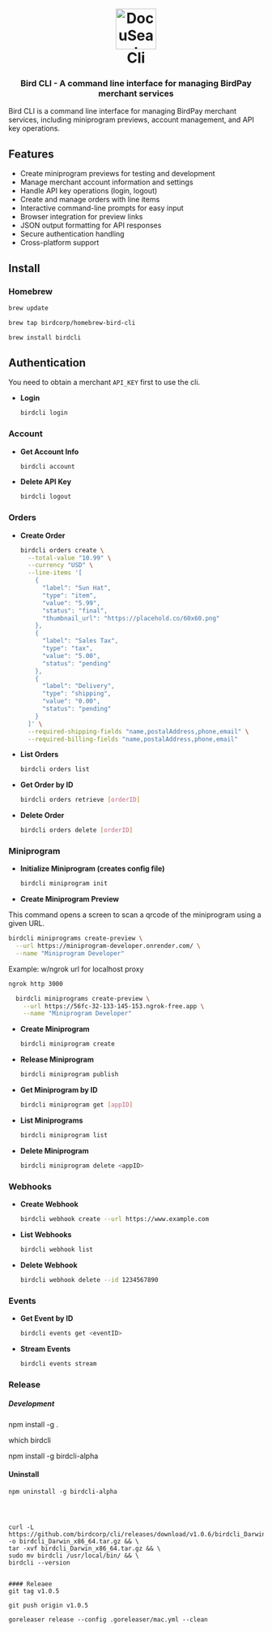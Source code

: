 

<h1 align="center" style="border-bottom: none">
  <div>
    <a href="https://www.docuseal.com">
      <img  alt="DocuSeal" src="https://github.com/docusealco/docuseal/assets/5418788/c12cd051-81cd-4402-bc3a-92f2cfdc1b06" width="80" />
      <br>
    </a>
    Cli
  </div>
</h1>
<h3 align="center">
  Bird CLI - A command line interface for managing BirdPay merchant services
</h3>

Bird CLI is a command line interface for managing BirdPay merchant services, including miniprogram previews, account management, and API key operations.


## Features
- Create miniprogram previews for testing and development
- Manage merchant account information and settings
- Handle API key operations (login, logout)
- Create and manage orders with line items
- Interactive command-line prompts for easy input
- Browser integration for preview links
- JSON output formatting for API responses
- Secure authentication handling
- Cross-platform support


## Install

### Homebrew
```sh
brew update

brew tap birdcorp/homebrew-bird-cli

brew install birdcli
```


## Authentication

You need to obtain a merchant `API_KEY` first to use the cli.

- **Login**
  ```bash
  birdcli login
  ```

### Account

- **Get Account Info**
  ```bash
  birdcli account
  ```

- **Delete API Key**
  ```bash
  birdcli logout
  ```

### Orders

- **Create Order**
  ```bash
  birdcli orders create \
    --total-value "10.99" \
    --currency "USD" \
    --line-items '[
      {
        "label": "Sun Hat",
        "type": "item",
        "value": "5.99",
        "status": "final",
        "thumbnail_url": "https://placehold.co/60x60.png"
      },
      {
        "label": "Sales Tax",
        "type": "tax",
        "value": "5.00",
        "status": "pending"
      },
      {
        "label": "Delivery",
        "type": "shipping",
        "value": "0.00",
        "status": "pending"
      }
    ]' \
    --required-shipping-fields "name,postalAddress,phone,email" \
    --required-billing-fields "name,postalAddress,phone,email"
  ```

- **List Orders**
  ```bash
  birdcli orders list
  ```

- **Get Order by ID**
  ```bash
  birdcli orders retrieve [orderID]
  ```

- **Delete Order**
  ```bash
  birdcli orders delete [orderID]
  ```

### Miniprogram

- **Initialize Miniprogram (creates config file)**
  ```bash
  birdcli miniprogram init
  ```

- **Create Miniprogram Preview**

This command opens a screen to scan a qrcode of the miniprogram using a given URL.

  ```bash
  birdcli miniprograms create-preview \
    --url https://miniprogram-developer.onrender.com/ \
    --name "Miniprogram Developer"
  ```

Example: w/ngrok url for localhost proxy

```bash
ngrok http 3000
```

```bash
  birdcli miniprograms create-preview \
    --url https://56fc-32-133-145-153.ngrok-free.app \
    --name "Miniprogram Developer"
```


- **Create Miniprogram**
  ```bash
  birdcli miniprogram create
  ```

- **Release Miniprogram**
  ```bash
  birdcli miniprogram publish
  ```
  
- **Get Miniprogram by ID**
  ```bash
  birdcli miniprogram get [appID]
  ```

- **List Miniprograms**
  ```bash
  birdcli miniprogram list
  ```

- **Delete Miniprogram**
  ```bash
  birdcli miniprogram delete <appID>
  ```



### Webhooks

- **Create Webhook**
  ```bash
  birdcli webhook create --url https://www.example.com
  ```

- **List Webhooks**
  ```bash
  birdcli webhook list
  ```

- **Delete Webhook**
  ```bash
  birdcli webhook delete --id 1234567890
  ```

### Events

- **Get Event by ID**
  ```bash
  birdcli events get <eventID>
  ```

- **Stream Events**
  ```bash
  birdcli events stream
  ```

### Release




##### Development 

npm install -g .


which birdcli


npm install -g birdcli-alpha

#### Uninstall
```
npm uninstall -g birdcli-alpha




curl -L https://github.com/birdcorp/cli/releases/download/v1.0.6/birdcli_Darwin_x86_64.tar.gz -o birdcli_Darwin_x86_64.tar.gz && \
tar -xvf birdcli_Darwin_x86_64.tar.gz && \
sudo mv birdcli /usr/local/bin/ && \
birdcli --version


#### Releaee 
git tag v1.0.5 

git push origin v1.0.5 

goreleaser release --config .goreleaser/mac.yml --clean


